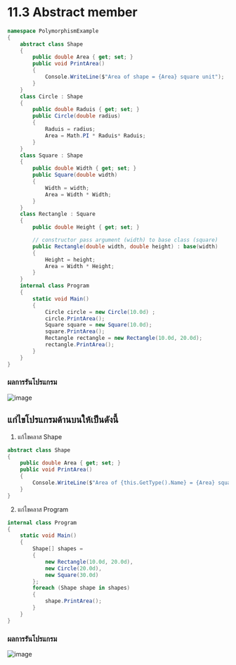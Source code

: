# 11.3 Abstract member

```cs
namespace PolymorphismExample
{
    abstract class Shape
    { 
        public double Area { get; set; }
        public void PrintArea()
        {
            Console.WriteLine($"Area of shape = {Area} square unit");
        }
    }
    class Circle : Shape
    {
        public double Raduis { get; set; }
        public Circle(double radius) 
        {
            Raduis = radius;
            Area = Math.PI * Raduis* Raduis;
        }
    }
    class Square : Shape
    { 
        public double Width { get; set; }
        public Square(double width)
        {
            Width = width;
            Area = Width * Width;
        }
    }
    class Rectangle : Square 
    {
        public double Height { get; set; }

        // constructor pass argument (width) to base class (square)  
        public Rectangle(double width, double height) : base(width)
        {
            Height = height;
            Area = Width * Height;
        }
    }
    internal class Program
    {
        static void Main()
        {
            Circle circle = new Circle(10.0d) ;
            circle.PrintArea();
            Square square = new Square(10.0d);
            square.PrintArea();
            Rectangle rectangle = new Rectangle(10.0d, 20.0d);
            rectangle.PrintArea();
        }
    }
}
```
### ผลการรันโปรแกรม
![image](https://user-images.githubusercontent.com/115037574/235782306-2f968696-da83-4550-b633-f63a9fb0589f.png)

## แก่ไขโปรแกรมด้านบนให้เป็นดังนี้

1. แก้ไขคลาส Shape
```cs
abstract class Shape
{ 
    public double Area { get; set; }
    public void PrintArea()
    {
        Console.WriteLine($"Area of {this.GetType().Name} = {Area} square unit");
    }
}
```

2. แก่ไขคลาส Program 

```cs
internal class Program
{
    static void Main()
    {
        Shape[] shapes =
        {
            new Rectangle(10.0d, 20.0d),
            new Circle(20.0d),
            new Square(30.0d)
        };
        foreach (Shape shape in shapes)
        {
            shape.PrintArea();
        }
    }
}
```
### ผลการรันโปรแกรม
![image](https://user-images.githubusercontent.com/115037574/235782182-0cd8b027-2009-4dac-85ac-a7536c035e6c.png)

